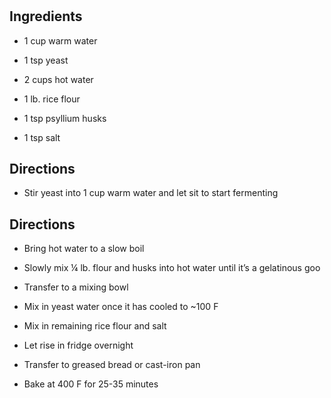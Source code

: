 # 

## Ingredients

- 1 cup warm water

- 1 tsp yeast

- 2 cups hot water

- 1 lb. rice flour

- 1 tsp psyllium husks

- 1 tsp salt

## Directions

- Stir yeast into 1 cup warm water and let sit to start fermenting

## Directions

- Bring hot water to a slow boil

- Slowly mix ¼ lb. flour and husks into hot water until it’s a
    gelatinous goo

- Transfer to a mixing bowl

- Mix in yeast water once it has cooled to ~100 F

- Mix in remaining rice flour and salt

- Let rise in fridge overnight

- Transfer to greased bread or cast-iron pan

- Bake at 400 F for 25-35 minutes
